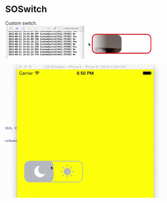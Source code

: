 # SOSwitch
Custom switch.
![Demo](https://github.com/SergeyOleynich/SOSwitch/blob/master/45.gif)

![Demo](https://github.com/SergeyOleynich/SOSwitch/blob/master/46.gif)
